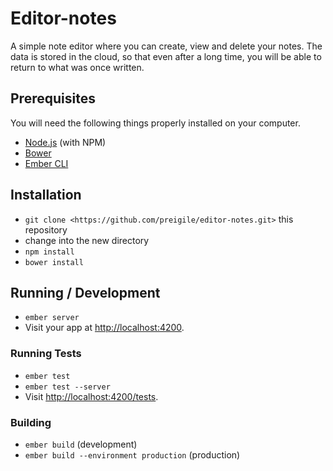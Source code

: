 # Editor-notes

A simple note editor where you can create, view and delete your notes. The data is stored in the cloud, so that even after a long time, you will be able to return to what was once written.

## Prerequisites

You will need the following things properly installed on your computer.

* [Node.js](http://nodejs.org/) (with NPM)
* [Bower](http://bower.io/)
* [Ember CLI](http://www.ember-cli.com/)

## Installation

* `git clone <https://github.com/preigile/editor-notes.git>` this repository
* change into the new directory
* `npm install`
* `bower install`

## Running / Development

* `ember server`
* Visit your app at [http://localhost:4200](http://localhost:4200).

### Running Tests

* `ember test`
* `ember test --server`
* Visit [http://localhost:4200/tests](http://localhost:4200/tests).

### Building

* `ember build` (development)
* `ember build --environment production` (production)


